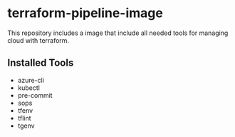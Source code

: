 # terraform-pipeline-image

This repository includes a image that include all needed tools for managing cloud with terraform.

## Installed Tools

- azure-cli
- kubectl
- pre-commit
- sops
- tfenv
- tflint
- tgenv